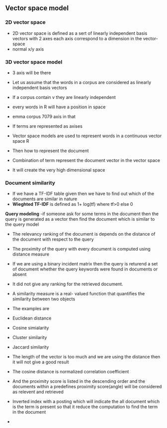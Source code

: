 ## Vector space model 

### 2D vector space

- 2D vector space is defined as a sert of linearly independent basis vectors with 2 axes each axis correspond to a dimension in the vector-space
- normal x/y axis
### 3D vector space model 

- 3 axis will be there 

- Let us assume that the words in a corpus are considered as linearly independent basis vectors
- If a corpus contain v they are linearly independent
- every words in R will have a position in space
- emma corpus 7079 axis in that

- If terms are represented as axises 
- Vector space models are used to represent words in a continuous vector space R
- Then how to represent the document
- Combination of term represent the document vector in the vector space
- It will create the very high dimensional space

### Document similarity

-  If we have a TF-IDF table given then we have to find out which of the documents are similar in nature
- **Wieghted TF-IDF** is defined as 1+ log(tf) where tf>0 else 0 

**Query modeling**
-if someone ask for some terms in the document then the query is generated as a vector then find the document which is similar to the query model
- The relevancy ranking of the document is depends on the distance of the document with respect to the query
- The proximity of the query with every document is computed using distance measure

- If we are using a binary incident matrix then the query is returend a set of document whether the query keywords were found in documents or absent 
- It did not give any ranking for the retrieved document.
- A similarity measure is a real- valued function that quantifies the similarity between two objects
- The examples are
- Euclidean distance
- Cosine simialarity 
- Cluster similarity 
- Jaccard similarity
- The length of the vector is too much and we are using the distance then it will not give a good result
- The cosine distance is normalized correlation coefficient
- And the proximity score is listed in the descending order and the documents within a predefines proximity score(angle) will be considered as relevent and retrieved
 
 
-  Inverted index with a posting which will indicate the all document which is the term is present so that it reduce the computation to find the term in the document
- 
